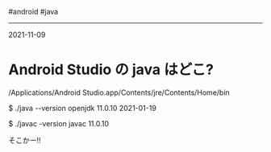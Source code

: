 #android #java 

---
2021-11-09

# Android Studio の java はどこ?

/Applications/Android Studio.app/Contents/jre/Contents/Home/bin

$ ./java --version
openjdk 11.0.10 2021-01-19

$ ./javac -version
javac 11.0.10

そこかー!!

